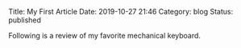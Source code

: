 Title: My First Article
Date: 2019-10-27 21:46
Category: blog
Status: published

Following is a review of my favorite mechanical keyboard.

